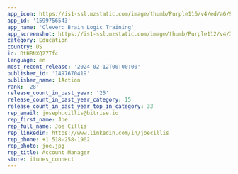 ```yaml
---
app_icon: https://is1-ssl.mzstatic.com/image/thumb/Purple116/v4/ed/a6/94/eda69453-e60e-2d49-883d-977f3510d7b9/AppIcon-0-1x_U007ephone-0-10-0-85-220-0.png/1024x1024bb.png
app_id: '1599756543'
app_name: 'Clever: Brain Logic Training'
app_screenshot: https://is1-ssl.mzstatic.com/image/thumb/Purple112/v4/39/b5/00/39b50064-5165-ea2f-5877-77d62ae55cb7/d20b12f1-8e4c-49ef-9cfe-0d0399bc678f_6.5_inch_1.jpg/1242x2688bb.png
category: Education
country: US
id: DtHBNXQ27Tfc
language: en
most_recent_release: '2024-02-12T00:00:00'
publisher_id: '1497670419'
publisher_name: 1Action
rank: '28'
release_count_in_past_year: '25'
release_count_in_past_year_category: 15
release_count_in_past_year_top_in_category: 33
rep_email: joseph.cillis@bitrise.io
rep_first_name: Joe
rep_full_name: Joe Cillis
rep_linkedin: https://www.linkedin.com/in/joecillis
rep_phone: +1 518-258-1902
rep_photo: joe.jpg
rep_title: Account Manager
store: itunes_connect
---
```

